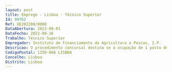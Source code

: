 ```yaml
--- 
layout: post
title: Emprego - Lisboa - Técnico Superior
Id: 99762
Ref: OE202208/0008
DataAbertura: 2022-08-01
DataFecho: 2022-08-16
Trabalho: Técnico Superior
Empregador: Instituto de Financiamento da Agricultura e Pescas, I.P.
Descricao: O procedimento concursal destina se à ocupação de 1 posto de trabalho no mapa de pessoal do IFAP, I.P. na modalidade de contrato de trabalho em funções públicas por tempo indeterminado, na carreira e categoria de técnico superior na Unidade de Organização e Gestão de Recursos Humanos, do Departamento de Administração e Gestão de Recursos (DGR UORH).Caracterização sumária das funções (em conformidade com o mapa de pessoal aprovado para 2022)  Exercer com responsabilidade e autonomia técnica funções consultivas de estudo, planeamento, aplicação de métodos e processos de natureza técnica e ou científica inerente à área de Recursos Humanos, elaboração de pareceres e projetos relativos à gestão técnica de RH que visam fundamentar e preparar a decisão  promover as ações respeitantes à movimentação e gestão de pessoal tendo em conta as necessidades de cada serviço
CodigoPostal: 1250-068 LISBOA
Concelho: Lisboa
Distrito: Lisboa
--- 
```

